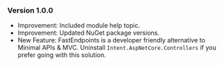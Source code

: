### Version 1.0.0

- Improvement: Included module help topic.
- Improvement: Updated NuGet package versions.
- New Feature: FastEndpoints is a developer friendly alternative to Minimal APIs & MVC. Uninstall `Intent.AspNetCore.Controllers` if you prefer going with this solution.
